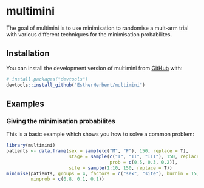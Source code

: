 
# multimini

<!-- badges: start -->
<!-- badges: end -->

The goal of multimini is to use minimisation to randomise a mult-arm trial with various different techniques for the minimisation probabilites.

## Installation

You can install the development version of multimini from [GitHub](https://github.com/) with:

``` r
# install.packages("devtools")
devtools::install_github("EstherHerbert/multimini")
```

## Examples

### Giving the minimisation probabilites

This is a basic example which shows you how to solve a common problem:

``` r
library(multimini)
patients <- data.frame(sex = sample(c("M", "F"), 150, replace = T),
                       stage = sample(c("I", "II", "III"), 150, replace = T,
                                      prob = c(0.5, 0.3, 0.2)),
                       site = sample(1:10, 150, replace = T))
minimise(patients, groups = 4, factors = c("sex", "site"), burnin = 15,
         minprob = c(0.8, 0.1, 0.1))
```

